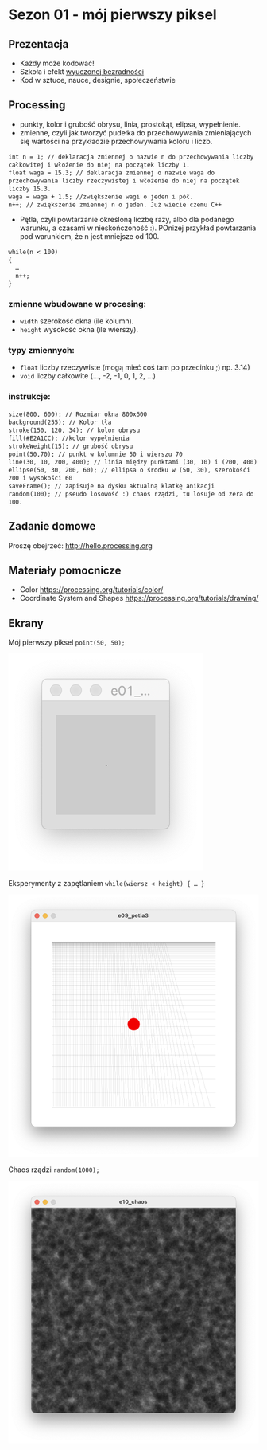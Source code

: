 # Sezon 01 - mój pierwszy piksel

## Prezentacja

- Każdy może kodować!
- Szkoła i efekt [wyuczonej bezradności](https://pl.wikipedia.org/wiki/Wyuczona_bezradność)
- Kod w sztuce, nauce, designie, społeczeństwie

## Processing

- punkty, kolor i grubość obrysu, linia, prostokąt, elipsa, wypełnienie.
- zmienne, czyli jak tworzyć pudełka do przechowywania zmieniających się wartości na przykładzie przechowywania koloru i liczb. 

```Processing
int n = 1; // deklaracja zmiennej o nazwie n do przechowywania liczby całkowitej i włożenie do niej na początek liczby 1.
float waga = 15.3; // deklaracja zmiennej o nazwie waga do przechowywania liczby rzeczywistej i włożenie do niej na początek liczby 15.3.
waga = waga + 1.5; //zwiększenie wagi o jeden i pół.
n++; // zwiększenie zmiennej n o jeden. Już wiecie czemu C++
```

- Pętla, czyli powtarzanie określoną liczbę razy, albo dla podanego warunku, a czasami w nieskończoność :). POniżej przykład powtarzania pod warunkiem, że n jest mniejsze od 100.

```Processing
while(n < 100) 
{
  …
  n++;
} 
```

### zmienne wbudowane w procesing:

- `width` szerokość okna (ile kolumn).
- `height` wysokość okna (ile wierszy).
 
### typy zmiennych: 

- `float` liczby rzeczywiste (mogą mieć coś tam po przecinku ;) np. 3.14) 
- `void` liczby całkowite (…, -2, -1, 0, 1, 2, …)

### instrukcje: 

```processing
size(800, 600); // Rozmiar okna 800x600
background(255); // Kolor tła
stroke(150, 120, 34); // kolor obrysu
fill(#E2A1CC); //kolor wypełnienia 
strokeWeight(15); // grubość obrysu
point(50,70); // punkt w kolumnie 50 i wierszu 70
line(30, 10, 200, 400); // linia między punktami (30, 10) i (200, 400)
ellipse(50, 30, 200, 60); // ellipsa o środku w (50, 30), szerokośći 200 i wysokości 60
saveFrame(); // zapisuje na dysku aktualną klatkę anikacji
random(100); // pseudo losowość :) chaos rządzi, tu losuje od zera do 100. 
```

## Zadanie domowe

Proszę obejrzeć: http://hello.processing.org

## Materiały pomocnicze

- Color
https://processing.org/tutorials/color/
- Coordinate System and Shapes
https://processing.org/tutorials/drawing/

## Ekrany

Mój pierwszy piksel `point(50, 50);`

![pierwszy piksel](e00_mojPierwszyPixel.png)

Eksperymenty z zapętlaniem `while(wiersz < height) { … }` 

![zmienne](e09_petla3.png)

Chaos rządzi `random(1000);`

![chaos](e10_chaos.png)